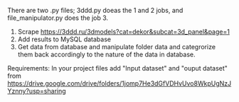 There are two .py files; 3ddd.py doeas the 1 and 2 jobs, and file_manipulator.py does the job 3.

1. Scrape https://3ddd.ru/3dmodels?cat=dekor&subcat=3d_panel&page=1
2. Add results to MySQL database
5. Get data from database and manipulate folder data and categrorize them back accordingly to the nature of the data in database.

Requirements: In your project files add "Input dataset" and "ouput dataset" from https://drive.google.com/drive/folders/1jomp7He3dGfVDHvUvo8WkpUgNzJYznny?usp=sharing

